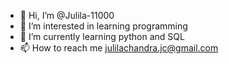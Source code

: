 - 👋 Hi, I’m @Julila-11000
- 👀 I’m interested in learning programming
- 🌱 I’m currently learning python and SQL
- 📫 How to reach me julilachandra.jc@gmail.com

<!---
Julila-11000/Julila-11000 is a ✨ special ✨ repository because its `README.md` (this file) appears on your GitHub profile.
You can click the Preview link to take a look at your changes.
--->
